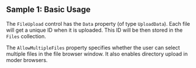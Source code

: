 ## Sample 1: Basic Usage

The `FileUpload` control has the `Data` property (of type `UploadData`). Each file will get a unique ID when it is uploaded. This ID will be then stored in the `Files` collection.

The `AllowMultipleFiles` property specifies whether the user can select multiple files in the file browser window. It also enables directory upload in moder browsers.